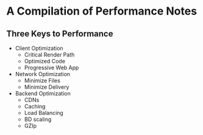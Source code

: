 # A Compilation of Performance Notes

## Three Keys to Performance
- Client Optimization
  - Critical Render Path
  - Optimized Code
  - Progressive Web App
- Network Optimization
  - Minimize Files
  - Minimize Delivery
- Backend Optimization
  - CDNs
  - Caching
  - Load Balancing
  - BD scaling
  - GZIp
